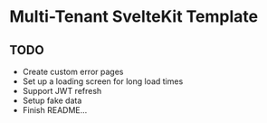 # Multi-Tenant SvelteKit Template

## TODO

- Create custom error pages
- Set up a loading screen for long load times
- Support JWT refresh
- Setup fake data
- Finish README...
